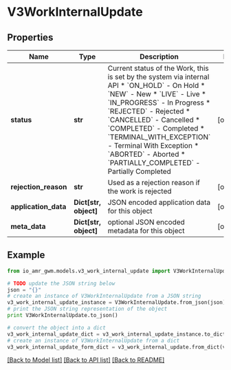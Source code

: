 # V3WorkInternalUpdate


## Properties
Name | Type | Description | Notes
------------ | ------------- | ------------- | -------------
**status** | **str** | Current status of the Work, this is set by the system via internal API  * &#x60;ON_HOLD&#x60; - On Hold * &#x60;NEW&#x60; - New * &#x60;LIVE&#x60; - Live * &#x60;IN_PROGRESS&#x60; - In Progress * &#x60;REJECTED&#x60; - Rejected * &#x60;CANCELLED&#x60; - Cancelled * &#x60;COMPLETED&#x60; - Completed * &#x60;TERMINAL_WITH_EXCEPTION&#x60; - Terminal With Exception * &#x60;ABORTED&#x60; - Aborted * &#x60;PARTIALLY_COMPLETED&#x60; - Partially Completed | [optional] 
**rejection_reason** | **str** | Used as a rejection reason if the work is rejected | [optional] 
**application_data** | **Dict[str, object]** | JSON encoded application data for this object | [optional] 
**meta_data** | **Dict[str, object]** | optional JSON encoded metadata for this object | [optional] 

## Example

```python
from io_amr_gwm.models.v3_work_internal_update import V3WorkInternalUpdate

# TODO update the JSON string below
json = "{}"
# create an instance of V3WorkInternalUpdate from a JSON string
v3_work_internal_update_instance = V3WorkInternalUpdate.from_json(json)
# print the JSON string representation of the object
print V3WorkInternalUpdate.to_json()

# convert the object into a dict
v3_work_internal_update_dict = v3_work_internal_update_instance.to_dict()
# create an instance of V3WorkInternalUpdate from a dict
v3_work_internal_update_form_dict = v3_work_internal_update.from_dict(v3_work_internal_update_dict)
```
[[Back to Model list]](../README.md#documentation-for-models) [[Back to API list]](../README.md#documentation-for-api-endpoints) [[Back to README]](../README.md)


